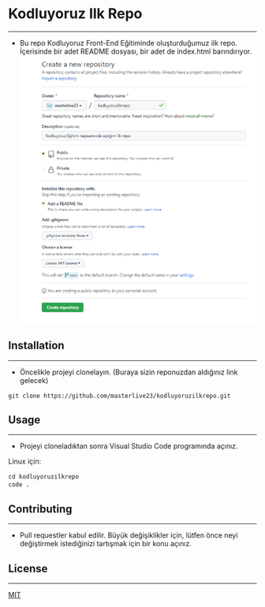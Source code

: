 # Kodluyoruz Ilk Repo
***
* Bu repo Kodluyoruz Front-End Eğitiminde oluşturduğumuz ilk repo. İçerisinde bir adet README dosyası, bir adet de index.html barındırıyor.
![istenen görsel](images/kodluyoruzilkrepo.png)
## Installation
***
* Öncelikle projeyi clonelayın. (Buraya sizin reponuzdan aldığınız link gelecek)
```
git clone https://github.com/masterlive23/kodluyoruzilkrepo.git
```
## Usage
***
* Projeyi cloneladıktan sonra Visual Studio Code programında açınız.

Linux için:
```
cd kodluyoruzilkrepo
code .
```
## Contributing
***
* Pull requestler kabul edilir. Büyük değişiklikler için, lütfen önce neyi değiştirmek istediğinizi tartışmak için bir konu açınız.
## License
***
[MIT](https://choosealicense.com/licenses/mit/)